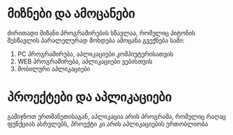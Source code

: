 # მიზნები და ამოცანები
ძირითადი მიზანი პროგრამირების სწავლაა, რომელიც პიტონის შესწავლის პარალელურად მოხდება
ამოცანა გვექნება სამი:
1. PC პროგრამირება, აპლიკაციები კომპიუტერისათვის
2. WEB პროგრამირება, აპლიკაციები ვებისთვის
3. მობილური აპლიკაციები

# პროექტები და აპლიკაციები
გამიჯნოთ ერთმანეთისაგან, აპლიკაცია არის პროგრამა, რომელიც რაღაც ფუნქციას ასრულებს, პროექტი კი არის აპლიკაციების ერთობლიობა

